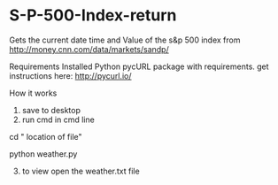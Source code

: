 # S-P-500-Index-return
Gets the current date time and Value of the s&amp;p 500 index from http://money.cnn.com/data/markets/sandp/ 

Requirements
Installed Python
pycURL package with requirements. get instructions here: http://pycurl.io/

How it works
1. save to desktop
2. run cmd in cmd line 
  
  cd " location of file"
  
  python weather.py
  
3. to view open the weather.txt file
